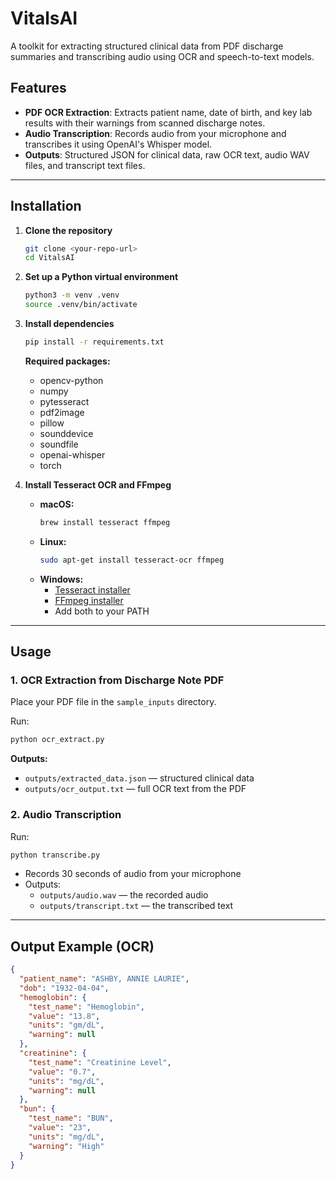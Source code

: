 # VitalsAI

A toolkit for extracting structured clinical data from PDF discharge summaries and transcribing audio using OCR and speech-to-text models.

## Features

- **PDF OCR Extraction**: Extracts patient name, date of birth, and key lab results with their warnings from scanned discharge notes.
- **Audio Transcription**: Records audio from your microphone and transcribes it using OpenAI's Whisper model.
- **Outputs**: Structured JSON for clinical data, raw OCR text, audio WAV files, and transcript text files.

---

## Installation

1. **Clone the repository**
   ```bash
   git clone <your-repo-url>
   cd VitalsAI
   ```

2. **Set up a Python virtual environment**
   ```bash
   python3 -m venv .venv
   source .venv/bin/activate
   ```

3. **Install dependencies**
   ```bash
   pip install -r requirements.txt
   ```
   **Required packages:**
   - opencv-python
   - numpy
   - pytesseract
   - pdf2image
   - pillow
   - sounddevice
   - soundfile
   - openai-whisper
   - torch

4. **Install Tesseract OCR and FFmpeg**
   - **macOS:**
     ```bash
     brew install tesseract ffmpeg
     ```
   - **Linux:**
     ```bash
     sudo apt-get install tesseract-ocr ffmpeg
     ```
   - **Windows:**
     - [Tesseract installer](https://github.com/tesseract-ocr/tesseract)
     - [FFmpeg installer](https://ffmpeg.org/download.html)
     - Add both to your PATH

---

## Usage

### 1. OCR Extraction from Discharge Note PDF

Place your PDF file in the `sample_inputs` directory.

Run:
```bash
python ocr_extract.py
```

**Outputs:**
- `outputs/extracted_data.json` — structured clinical data
- `outputs/ocr_output.txt` — full OCR text from the PDF

### 2. Audio Transcription

Run:
```bash
python transcribe.py
```

- Records 30 seconds of audio from your microphone
- Outputs:
  - `outputs/audio.wav` — the recorded audio
  - `outputs/transcript.txt` — the transcribed text

---

## Output Example (OCR)
```json
{
  "patient_name": "ASHBY, ANNIE LAURIE",
  "dob": "1932-04-04",
  "hemoglobin": {
    "test_name": "Hemoglobin",
    "value": "13.8",
    "units": "gm/dL",
    "warning": null
  },
  "creatinine": {
    "test_name": "Creatinine Level",
    "value": "0.7",
    "units": "mg/dL",
    "warning": null
  },
  "bun": {
    "test_name": "BUN",
    "value": "23",
    "units": "mg/dL",
    "warning": "High"
  }
}
```
